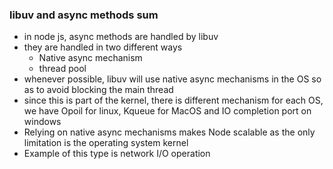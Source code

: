 ### libuv and async methods sum
- in node js, async methods are handled by libuv
- they are handled in two different ways
    - Native async mechanism
    - thread pool
- whenever possible, libuv will use native async mechanisms in the OS so as to avoid blocking the main thread
- since this is part of the kernel, there is different mechanism for each OS, we have Opoil for linux, Kqueue for MacOS and IO completion port on windows
- Relying on native async mechanisms makes Node scalable as the only limitation is the operating system kernel
- Example of this type is network I/O operation
